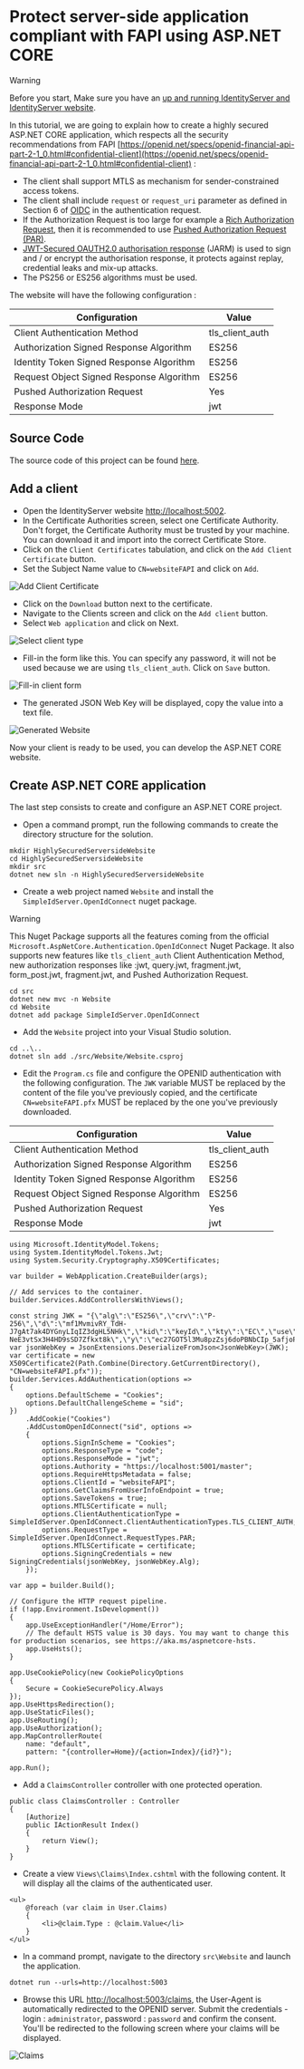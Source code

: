 # Protect server-side application compliant with FAPI using ASP.NET CORE

> [!WARNING]
> Before you start, Make sure you have an [up and running IdentityServer and IdentityServer website](/documentation/gettingstarted/index.html).

In this tutorial, we are going to explain how to create a highly secured ASP.NET CORE application, which respects all the security recommendations from FAPI [https://openid.net/specs/openid-financial-api-part-2-1_0.html#confidential-client](https://openid.net/specs/openid-financial-api-part-2-1_0.html#confidential-client) :

* The client shall support MTLS as mechanism for sender-constrained access tokens.
* The client shall include `request` or `request_uri` parameter as defined in Section 6 of [OIDC](https://openid.net/specs/openid-connect-core-1_0.html) in the authentication request.
* If the Authorization Request is too large for example a [Rich Authorization Request](https://datatracker.ietf.org/doc/html/draft-ietf-oauth-rar-23), then it is recommended to use [Pushed Authorization Request (PAR)](https://datatracker.ietf.org/doc/html/rfc9126).
* [JWT-Secured OAUTH2.0 authorisation response](https://openid.net/specs/openid-financial-api-jarm.html) (JARM) is used to sign and / or encrypt the authorisation response, it protects against replay, credential leaks and mix-up attacks.
* The PS256 or ES256 algorithms must be used.

The website will have the following configuration :

| Configuration                            | Value           |
| ---------------------------------------- | --------------- |
| Client Authentication Method             | tls_client_auth |
| Authorization Signed Response Algorithm  | ES256           | 
| Identity Token Signed Response Algorithm | ES256           |
| Request Object Signed Response Algorithm | ES256           |
| Pushed Authorization Request             | Yes             |
| Response Mode                            | jwt             |

## Source Code

The source code of this project can be found [here](https://github.com/simpleidserver/SimpleIdServer/tree/master/samples/HighlySecuredServersideWebsite).

## Add a client

* Open the IdentityServer website [http://localhost:5002](http://localhost:5002).
* In the Certificate Authorities screen, select one Certificate Authority. Don't forget, the Certificate Authority must be trusted by your machine. You can download it and import into the correct Certificate Store.
* Click on the `Client Certificates` tabulation, and click on the `Add Client Certificate` button.
* Set the Subject Name value to `CN=websiteFAPI` and click on `Add`.

![Add Client Certificate](images/fapi-1.png)

* Click on the `Download` button next to the certificate.
* Navigate to the Clients screen and click on the `Add client` button.
* Select `Web application` and click on Next.

![Select client type](images/fapi-3.png)

* Fill-in the form like this. You can specify any password, it will not be used because we are using `tls_client_auth`. Click on `Save` button.

![Fill-in client form](images/fapi-4.png)

* The generated JSON Web Key will be displayed, copy the value into a text file.

![Generated Website](images/fapi-5.png)

Now your client is ready to be used, you can develop the ASP.NET CORE website.

## Create ASP.NET CORE application

The last step consists to create and configure an ASP.NET CORE project.

* Open a command prompt, run the following commands to create the directory structure for the solution.

```
mkdir HighlySecuredServersideWebsite
cd HighlySecuredServersideWebsite
mkdir src
dotnet new sln -n HighlySecuredServersideWebsite
```

* Create a web project named `Website` and install the `SimpleIdServer.OpenIdConnect` nuget package. 

> [!WARNING]
> This Nuget Package supports all the features coming from the official `Microsoft.AspNetCore.Authentication.OpenIdConnect` Nuget Package.
> It also supports new features like `tls_client_auth` Client Authentication Method, new authorization responses like :jwt, query.jwt, fragment.jwt, form_post.jwt, fragment.jwt, and Pushed Authorization Request.


```
cd src
dotnet new mvc -n Website
cd Website
dotnet add package SimpleIdServer.OpenIdConnect
```

* Add the `Website` project into your Visual Studio solution.

```
cd ..\..
dotnet sln add ./src/Website/Website.csproj
```

* Edit the `Program.cs` file and configure the OPENID authentication with the following configuration. The `JWK` variable MUST be replaced by the content of the file you've previously copied, and the certificate `CN=websiteFAPI.pfx` MUST be replaced by the one you've previously downloaded.

| Configuration                            | Value           |
| ---------------------------------------- | --------------- |
| Client Authentication Method             | tls_client_auth |
| Authorization Signed Response Algorithm  | ES256           | 
| Identity Token Signed Response Algorithm | ES256           |
| Request Object Signed Response Algorithm | ES256           |
| Pushed Authorization Request             | Yes             |
| Response Mode                            | jwt             |

```
using Microsoft.IdentityModel.Tokens;
using System.IdentityModel.Tokens.Jwt;
using System.Security.Cryptography.X509Certificates;

var builder = WebApplication.CreateBuilder(args);

// Add services to the container.
builder.Services.AddControllersWithViews();

const string JWK = "{\"alg\":\"ES256\",\"crv\":\"P-256\",\"d\":\"mf1MvmivRY_TdH-J7gAt7ak4DYGnyLIqIZ3dgHL5NHk\",\"kid\":\"keyId\",\"kty\":\"EC\",\"use\":\"sig\",\"x\":\"MdwuTbn0TCQYgsER0-NeE3vtSx3H4HD9sSD7Zfkxt8k\",\"y\":\"ec27GOT5l3Mu8pzZsj6doPBNbCIp_5afjoP66qPfu4o\"}";
var jsonWebKey = JsonExtensions.DeserializeFromJson<JsonWebKey>(JWK);
var certificate = new X509Certificate2(Path.Combine(Directory.GetCurrentDirectory(), "CN=websiteFAPI.pfx"));
builder.Services.AddAuthentication(options =>
{
    options.DefaultScheme = "Cookies";
    options.DefaultChallengeScheme = "sid";
})
    .AddCookie("Cookies")
    .AddCustomOpenIdConnect("sid", options =>
    {
        options.SignInScheme = "Cookies";
        options.ResponseType = "code";
        options.ResponseMode = "jwt";
        options.Authority = "https://localhost:5001/master";
        options.RequireHttpsMetadata = false;
        options.ClientId = "websiteFAPI";
        options.GetClaimsFromUserInfoEndpoint = true;
        options.SaveTokens = true;
        options.MTLSCertificate = null;
        options.ClientAuthenticationType = SimpleIdServer.OpenIdConnect.ClientAuthenticationTypes.TLS_CLIENT_AUTH;
        options.RequestType = SimpleIdServer.OpenIdConnect.RequestTypes.PAR;
        options.MTLSCertificate = certificate;
        options.SigningCredentials = new SigningCredentials(jsonWebKey, jsonWebKey.Alg);
    });

var app = builder.Build();

// Configure the HTTP request pipeline.
if (!app.Environment.IsDevelopment())
{
    app.UseExceptionHandler("/Home/Error");
    // The default HSTS value is 30 days. You may want to change this for production scenarios, see https://aka.ms/aspnetcore-hsts.
    app.UseHsts();
}

app.UseCookiePolicy(new CookiePolicyOptions
{
    Secure = CookieSecurePolicy.Always
});
app.UseHttpsRedirection();
app.UseStaticFiles();
app.UseRouting();
app.UseAuthorization();
app.MapControllerRoute(
    name: "default",
    pattern: "{controller=Home}/{action=Index}/{id?}");

app.Run();
```

* Add a `ClaimsController` controller with one protected operation.

```
public class ClaimsController : Controller
{
    [Authorize]
    public IActionResult Index()
    {
        return View();
    }
}
```

* Create a view `Views\Claims\Index.cshtml` with the following content. It will display all the claims of the authenticated user.

```
<ul>
    @foreach (var claim in User.Claims)
    {
        <li>@claim.Type : @claim.Value</li>
    }
</ul>
```

* In a command prompt, navigate to the directory `src\Website` and launch the application.

```
dotnet run --urls=http://localhost:5003
```

* Browse this URL [http://localhost:5003/claims](http://localhost:5003/claims), the User-Agent is automatically redirected to the OPENID server. 
  Submit the credentials - login : `administrator`, password : `password` and confirm the consent. You'll be redirected to the following screen where your claims will be displayed.

![Claims](images/fapi-6.png)